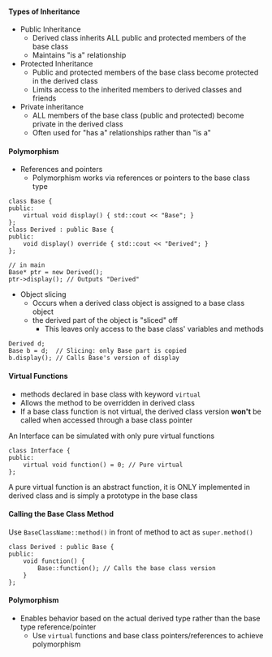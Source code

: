 #### Types of Inheritance
- Public Inheritance
	- Derived class inherits ALL public and protected members of the base class
	- Maintains "is a" relationship
- Protected Inheritance
	- Public and protected members of the base class become protected in the derived class
	- Limits access to the inherited members to derived classes and friends
- Private inheritance
	- ALL members of the base class (public and protected) become private in the derived class
	- Often used for "has a" relationships rather than "is a"

#### Polymorphism
- References and pointers
	- Polymorphism works via references or pointers to the base class type
```
class Base {
public:
    virtual void display() { std::cout << "Base"; }
};
class Derived : public Base {
public:
    void display() override { std::cout << "Derived"; }
};

// in main
Base* ptr = new Derived();
ptr->display(); // Outputs "Derived"
```

- Object slicing
	- Occurs when a derived class object is assigned to a base class object
	- the derived part of the object is "sliced" off
		- This leaves only access to the base class' variables and methods
```
Derived d;
Base b = d;  // Slicing: only Base part is copied
b.display(); // Calls Base's version of display
```

#### Virtual Functions
- methods declared in base class with keyword `virtual`
- Allows the method to be overridden in derived class
- If a base class function is not virtual, the derived class version **won't** be called when accessed through a base class pointer

An Interface can be simulated with only pure virtual functions
```
class Interface {
public:
    virtual void function() = 0; // Pure virtual
};
```
A pure virtual function is an abstract function, it is ONLY implemented in derived class and is simply a prototype in the base class

#### Calling the Base Class Method
Use `BaseClassName::method()` in front of method to act as `super.method()`
```
class Derived : public Base {
public:
    void function() {
        Base::function(); // Calls the base class version
    }
};
```

#### Polymorphism
- Enables behavior based on the actual derived type rather than the base type reference/pointer
	- Use `virtual` functions and base class pointers/references to achieve polymorphism